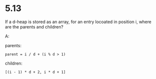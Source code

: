 # 5.13

If a d-heap is stored as an array, for an entry locoated in position i, where
are the parents and children?

A:

parents:

    parent = i / d + (i % d > 1)

children:

    [(i - 1) * d + 2, i * d + 1]
